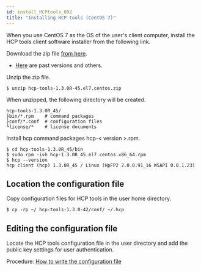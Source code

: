 ```yaml
---
id: install_HCPtools_002
title: "Installing HCP tools (CentOS 7)"
---
```


When you use CentOS 7 as the OS of the user's client computer, install the HCP tools client software installer from the following link.

Download the zip file [from here](https://github.com/oogasawa/nigsc_HCPtools/tree/main/1.3.0R-45/CentOS7).
- <a href="https://github.com/oogasawa/nigsc_HCPtools">Here</a> are past versions and others.


Unzip the zip file.

```
$ unzip hcp-tools-1.3.0R-45.el7.centos.zip
```

When unzipped, the following directory will be created.

```
hcp-tools-1.3.0R_45/
├bin/*.rpm    # command packages
├conf/*.conf  # configuration files
└license/*    # license documents
```

Install hcp command packages hcp-< version >.rpm.

```
$ cd hcp-tools-1.3.0R_45/bin
$ sudo rpm -ivh hcp-1.3.0R_45.el7.centos.x86_64.rpm
$ hcp --version
hcp client (hcp) 1.3.0R_45 / Linux (HpFP2 2.0.0.91_16 WSAPI 0.0.1.23)
```

## Location the configuration file

Copy configuration files for HCP tools in the user home directory.

```
$ cp -rp ~/ hcp-tools-1.3.0-42/conf/ ~/.hcp
```

## Editing the configuration file

Locate the HCP tools configuration file in the user directory and add the public key settings for user authentication.

Procedure: [How to write the configuration file](/software/HCPtools/hcptools_conf)
